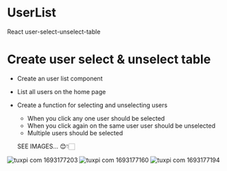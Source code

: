 # UserList
React user-select-unselect-table
# Create user select & unselect table

- Create an user list component <br>
- List all users on the home page <br>
- Create a function for selecting and unselecting users <br>
  -   When you click any one user should be selected <br>
  - When you click again on the same user user should be unselected <br>
  -  Multiple users should be selected  <br>

  SEE IMAGES... 😊👇🏻  <br>

  
![tuxpi com 1693177203](https://github.com/RuhamaMalik/UserList/assets/83574511/3a8821ef-8900-467c-ab5e-72060e805f5e)
![tuxpi com 1693177160](https://github.com/RuhamaMalik/UserList/assets/83574511/2244a839-8fbf-4b89-ac5d-81bb8935351f)
![tuxpi com 1693177194](https://github.com/RuhamaMalik/UserList/assets/83574511/dbfe14c7-fa07-491d-a5c6-a83056676250)
